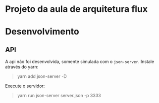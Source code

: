 # Projeto da aula de arquitetura flux


# Desenvolvimento

## API
A api não foi desenvolvida, somente simulada com o `json-server`. Instale através do yarn:
> yarn add json-server -D

Execute o servidor:

> yarn run json-server server.json -p 3333
